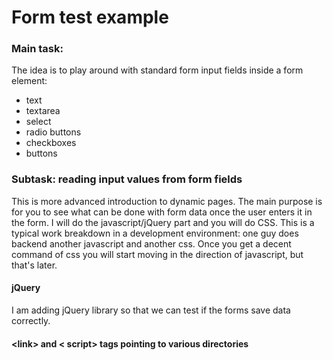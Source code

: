 <h1>Form test example</h1>
<h3>Main task:</h3>
The idea is to play around with standard form input fields inside a form element:
<ul>
    <li>text</li>
    <li>textarea</li>
    <li>select</li>
    <li>radio buttons</li>
    <li>checkboxes</li>
    <li>buttons</li>
</ul>

<h3>Subtask: reading input values from form fields</h3>
This is more advanced introduction to dynamic pages.  The main purpose is for you to see what can be done with form data once the user enters it in the form.
I will do the javascript/jQuery part and you will do CSS.  This is a typical work breakdown in a development environment: one guy does backend another javascript and another css.
Once you get a decent command of css you will start moving in the direction of javascript, but that's later.

<h4>jQuery</h4>
I am adding jQuery library so that we can test if the forms save data correctly.

<h4>&lt;link&gt; and &lt; script&gt; tags pointing to various directories</h4>
